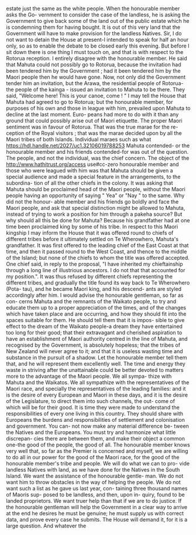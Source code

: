 estate just the same as the white people. When the honourable member asks the Go- vernment to consider the case of the landless, he is asking the Government to give back some of the land out of the public estate which he is condemning them for having bought. It is out of this very land that the Government will have to make provision for the landless Natives. Sir, I do not want to detain the House at present-I intended to speak for half an hour only, so as to enable the debate to be closed early this evening. But before I sit down there is one thing I must touch on, and that is with respect to the Rotorua reception. I entirely disagree with the honourable member. He said that Mahuta could not possibly go to Rotorua, because the invitation had been tendered him by the Government ; had it been tendered him by the Maori people then he would have gone. Now, not only did the Government tender him an invitation, but the Arawa, the residential people of Rotorua-the people of the kainga - issued an invitation to Mahuta to be there. They said, "Welcome here! This is your canoe, come ! " I may tell the House that Mahuta had agreed to go to Rotorua; but the honourable member, for purposes of his own and those in league with him, prevailed upon Mahuta to decline at the last moment. Euro- peans had more to do with it than any ground that could possibly arise out of Maori etiquette. The proper Maori sentiment was in favour of Rotorua. That was the true marae for the re- ception of the Royal visitors ; that was the marae decided upon by all the Maori tribes of both Islands. Individual maraes such as what https://hdl.handle.net/2027/uc1.32106019788253 Mahuta contended- or the honourable member and his friends contended-for was out of the question. The people, and not the individual, was the chief concern. The object of the http://www.hathitrust.org/access use#cc-zero honourable member and those who were leagued with him was that Mahuta should be given a special audience and made a special feature in the arrangements, to the subordina- tion of all the other chiefs in the colony. It was asking that Mahuta should be proclaimed head of the Maori people, without the Maori people having an opportunity of saying " Yea" or "Nay " to the same. Why did not the honour- able member and his friends go boldly and face the Maori people, and ask that special distinction might be allowed to Mahuta, instead of trying to work a position for him through a pakeha source? But why should all this be done for Mahuta? Because his grandfather had at one time been proclaimed king by some of his tribe. In respect to this Maori kingship I may inform the House that it was offered round to chiefs of different tribes before it ultimately settled on Te Wherowhero, Mahuta's grandfather. It was first offered to the leading chief of the East Coast at that time, and then it passed round to the West Coast, and thence to the middle of the Island; but none of the chiefs to whom the title was offered accepted. One chief said, in reply to the proposal, "I have inherited my chieftainship through a long line of illustrious ancestors. I do not that that accounted for my position.". It was thus refused by different chiefs representing the different tribes, and gradually the title found its way back to Te Wherowhero (Pota- tau), and he became Maori king, and his descend- ants are styled accordingly after him. I would advise the honourable gentleman, so far as con- cerns Mahuta and the remnants of the Waikato people, to try and educate them up to a proper appreciation of the times, and of the changes which have taken place and are occurring, and how they should fit into the spaces suitable for them. He should tell them that it is impos- sible to give effect to the dream of the Waikato people-a dream they have entertained too long for their good; that their extravagant and cherished aspiration to have an establishment of Maori authority centred in the line of Mahuta, and recognised by the Government, is absolutely hopeless; that the tribes of New Zealand will never agree to it; and that it is useless wasting time and substance in the pursuit of a shadow. Let the honourable member tell them that, and he will represent them excellently well. The time and energy they waste in striving after the unattainable could be better devoted to matters more to the advantage of the Maori people. We all sympa- thize with Mahuta and the Waikatos. We all sympathize with the representatives of the Maori race, and specially the representatives of the leading families: and it is the desire of every European and Maori in these days, and it is the desire of the Legislature, to direct them into such channels, the out- come of which will be for their good. It is time they were made to understand the responsibilities of every one living in this country. They should share with Europeans the burdens and responsibilities of settlement and colonisation and government. You can- not now make any material difference be- tween the Natives and the Europeans. You must try and harmonize what little discrepan- cies there are between them, and make their object a common one-the good of the people, the good of all. The honourable member knows very well that, so far as the Premier is concerned and myself, we are willing to do all in our power for the good of the Maori race, for the good of the honourable member's tribe and people. We will do what we can to pro- vide landless Natives with land, as we have done for the Natives in the South Island. We want the assistance of the honourable gentle- man. We do not want him to throw obstacles in the way of helping the people. We do not want such a list as he gave us last year, con- taining three thousand names of Maoris sup- posed to be landless, and then, upon in- quiry, found to be landed proprietors. We want truer help than that if we are to do justice. If the honourable gentleman will help the Government in a clear way to arrive at the end he desires he must be genuine; he must supply us with correct data, and prove every case he submits. The House will demand it, for it is a large question. And whatever the 